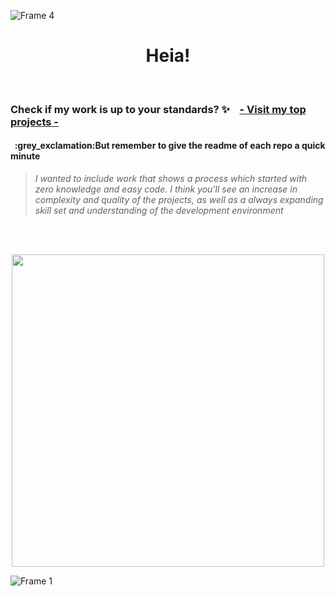 ![Frame 4](https://user-images.githubusercontent.com/91594496/216147325-a56a8e28-a826-4272-b3dc-1a311812ca55.jpg)

<h1 align="center">Heia!</h1>

<br>



<h3>Check if my work is up to your standards?  ✨ &nbsp&nbsp  <a href="https://github.com/stars/SolveigRebnord/lists/top-projects">- Visit my top projects - </a></h3>

 <h4>&nbsp :grey_exclamation:But remember to give the readme of each repo a quick minute</h4> 
 
> *I wanted to include work that shows a process which started with zero knowledge and easy code. I think you'll see an increase in complexity and quality of the projects, as well as a always expanding skill set and understanding of the development environment*


<br>
<br>


<p align="center">
<a href="https://git.io/streak-stats"><img width="500" src="https://streak-stats.demolab.com?user=solveigrebnord&hide_border=true&date_format=j%20M%5B%20Y%5D&mode=weekly&ring=DDAAA4&fire=D38585&background=00000000&stroke=DD948C&currStreakNum=FFFFFF&sideNums=DDAAA4&currStreakLabel=FFFFFF&dates=CECECEEC&sideLabels=FFFFFF"/></a>
</p>


![Frame 1](https://user-images.githubusercontent.com/91594496/216125579-cbbcf3a0-eb49-481d-84b4-839739bd583c.jpg)
